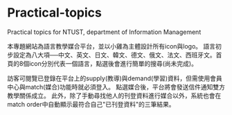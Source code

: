 # Practical-topics
Practical topics for NTUST, department of Information Management

本專題網站為語言教學媒合平台，並以小雞為主體設計所有icon與logo。
語言初步設定為八大項──中文、英文、日文、韓文、德文、俄文、法文、西班牙文。首頁的8個icon分別代表一個語言，點選後會進行簡單的搜尋(尚未完成)。

訪客可閱覽已登錄在平台上的supply(教導)與demand(學習)資料，但需使用會員中心與match(媒合)功能時就必須登入。
點選媒合後，平台將會發送信件通知雙方教學關係成立。
此外，除了手動尋找他人的刊登資料進行媒合以外，系統也會在match order中自動顯示最符合自己"已刊登資料"的三筆結果。
